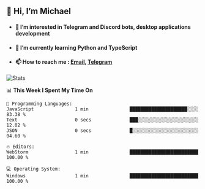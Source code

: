## 👋 Hi, I’m Michael
- #### 👀 I’m interested in Telegram and Discord bots, desktop applications development
- #### 🌱 I’m currently learning Python and TypeScript
- #### 📫 How to reach me : [Email](mailto:misha@kurapov.ru), [Telegram](https://t.me/mickr7)

![Stats](https://github-readme-stats.vercel.app/api?username=krpff&show_icons=true&theme=github_dark&hide_border=true&hide=issues&count_private=true&layout=compact)


<!--START_SECTION:waka-->
📊 **This Week I Spent My Time On** 

```text
💬 Programming Languages: 
JavaScript               1 min               █████████████████████░░░░   83.38 % 
Text                     0 secs              ███░░░░░░░░░░░░░░░░░░░░░░   12.02 % 
JSON                     0 secs              █░░░░░░░░░░░░░░░░░░░░░░░░   04.60 % 

🔥 Editors: 
WebStorm                 1 min               █████████████████████████   100.00 % 

💻 Operating System: 
Windows                  1 min               █████████████████████████   100.00 % 
```


<!--END_SECTION:waka-->
